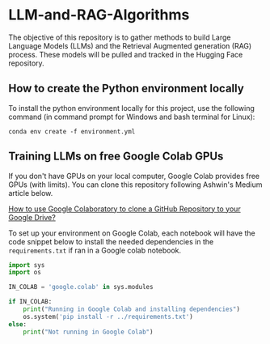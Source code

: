 # LLM-and-RAG-Algorithms

The objective of this repository is to gather methods to build Large Language Models (LLMs) and the Retrieval Augmented generation (RAG) process. These models will be pulled and tracked in the Hugging Face repository.

## How to create the Python environment locally

To install the python environment locally for this project, use the following command (in command prompt for Windows and bash terminal for Linux):

`conda env create -f environment.yml`

## Training LLMs on free Google Colab GPUs

If you don't have GPUs on your local computer, Google Colab provides free GPUs (with limits). You can clone this repository following Ashwin's Medium article below.

<a href="https://medium.com/@ashwindesilva/how-to-use-google-colaboratory-to-clone-a-github-repository-e07cf8d3d22b">How to use Google Colaboratory to clone a GitHub Repository to your Google Drive?</a>

To set up your environment on Google Colab, each notebook will have the code snippet below to install the needed dependencies in the `requirements.txt` if ran in a Google colab notebook.

```python
import sys
import os

IN_COLAB = 'google.colab' in sys.modules

if IN_COLAB:
    print("Running in Google Colab and installing dependencies")
    os.system('pip install -r ../requirements.txt')
else:
    print("Not running in Google Colab")
```
